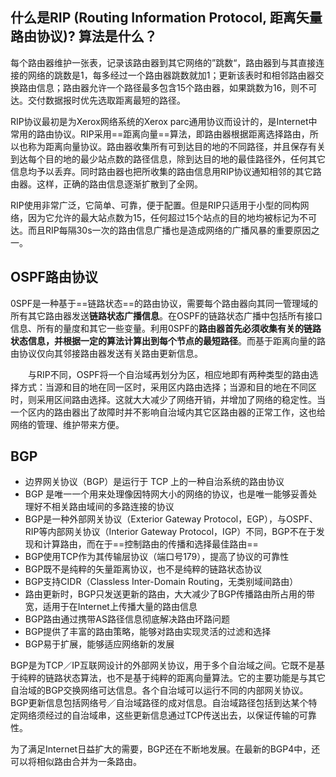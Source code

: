 ## 什么是RIP (Routing Information Protocol, 距离矢量路由协议)? 算法是什么？

每个路由器维护一张表，记录该路由器到其它网络的”跳数“，路由器到与其直接连接的网络的跳数是1，每多经过一个路由器跳数就加1；更新该表时和相邻路由器交换路由信息；路由器允许一个路径最多包含15个路由器，如果跳数为16，则不可达。交付数据报时优先选取距离最短的路径。

RIP协议最初是为Xerox网络系统的Xerox parc通用协议而设计的，是Internet中常用的路由协议。RIP采用==距离向量==算法，即路由器根据距离选择路由，所以也称为距离向量协议。路由器收集所有可到达目的地的不同路径，并且保存有关到达每个目的地的最少站点数的路径信息，除到达目的地的最佳路径外，任何其它信息均予以丢弃。同时路由器也把所收集的路由信息用RIP协议通知相邻的其它路由器。这样，正确的路由信息逐渐扩散到了全网。

  RIP使用非常广泛，它简单、可靠，便于配置。但是RIP只适用于小型的同构网络，因为它允许的最大站点数为15，任何超过15个站点的目的地均被标记为不可达。而且RIP每隔30s一次的路由信息广播也是造成网络的广播风暴的重要原因之一。

## OSPF路由协议

  0SPF是一种基于==链路状态==的路由协议，需要每个路由器向其同一管理域的所有其它路由器发送**链路状态广播信息**。在OSPF的链路状态广播中包括所有接口信息、所有的量度和其它一些变量。利用0SPF的**路由器首先必须收集有关的链路状态信息，并根据一定的算法计算出到每个节点的最短路径**。而基于距离向量的路由协议仅向其邻接路由器发送有关路由更新信息。

　　与RIP不同，OSPF将一个自治域再划分为区，相应地即有两种类型的路由选择方式：当源和目的地在同一区时，采用区内路由选择；当源和目的地在不同区时，则采用区间路由选择。这就大大减少了网络开销，并增加了网络的稳定性。当一个区内的路由器出了故障时并不影响自治域内其它区路由器的正常工作，这也给网络的管理、维护带来方便。

## BGP

- 边界网关协议（BGP）是运行于 TCP 上的一种自治系统的路由协议
- BGP 是唯一一个用来处理像因特网大小的网络的协议，也是唯一能够妥善处理好不相关路由域间的多路连接的协议
- BGP是一种外部网关协议（Exterior Gateway Protocol，EGP），与OSPF、RIP等内部网关协议（Interior Gateway Protocol，IGP）不同，BGP不在于发现和计算路由，而在于==控制路由的传播和选择最佳路由==
- BGP使用TCP作为其传输层协议（端口号179），提高了协议的可靠性
- BGP既不是纯粹的矢量距离协议，也不是纯粹的链路状态协议
- BGP支持CIDR（Classless Inter-Domain Routing，无类别域间路由）
- 路由更新时，BGP只发送更新的路由，大大减少了BGP传播路由所占用的带宽，适用于在Internet上传播大量的路由信息
- BGP路由通过携带AS路径信息彻底解决路由环路问题
- BGP提供了丰富的路由策略，能够对路由实现灵活的过滤和选择
- BGP易于扩展，能够适应网络新的发展

 BGP是为TCP／IP互联网设计的外部网关协议，用于多个自治域之间。它既不是基于纯粹的链路状态算法，也不是基于纯粹的距离向量算法。它的主要功能是与其它自治域的BGP交换网络可达信息。各个自治域可以运行不同的内部网关协议。BGP更新信息包括网络号／自治域路径的成对信息。自治域路径包括到达某个特定网络须经过的自治域串，这些更新信息通过TCP传送出去，以保证传输的可靠性。

  为了满足Internet日益扩大的需要，BGP还在不断地发展。在最新的BGP4中，还可以将相似路由合并为一条路由。